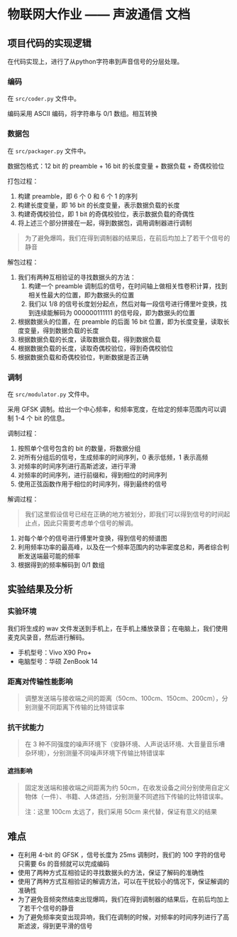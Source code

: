 # 物联网大作业 —— 声波通信 文档

## 项目代码的实现逻辑

在代码实现上，进行了从python字符串到声音信号的分层处理。

### 编码

在 `src/coder.py` 文件中。

编码采用 ASCII 编码，将字符串与 0/1 数组。相互转换

### 数据包

在 `src/packager.py` 文件中。

数据包格式：12 bit 的 preamble + 16 bit 的长度变量 + 数据负载 + 奇偶校验位

打包过程：

1. 构建 preamble，即 6 个 0 和 6 个 1 的序列
2. 构建长度变量，即 16 bit 的长度变量，表示数据负载的长度
3. 构建奇偶校验位，即 1 bit 的奇偶校验位，表示数据负载的奇偶性
4. 将上述三个部分拼接在一起，得到数据包，调用调制器进行调制

> 为了避免爆鸣，我们在得到调制器的结果后，在前后均加上了若干个信号的静音

解包过程：

1. 我们有两种互相验证的寻找数据头的方法：
   1. 构建一个 preamble 调制后的信号，在时间轴上做相关性卷积计算，找到相关性最大的位置，即为数据头的位置
   2. 我们以 1/8 的信号长度划分起点，然后对每一段信号进行傅里叶变换，找到连续能解码为 000000111111 的信号段，即为数据头的位置
2. 根据数据头的位置，在 preamble 的后面 16 bit 位置，即为长度变量，读取长度变量，得到数据负载的长度
3. 根据数据负载的长度，读取数据负载，得到数据负载
4. 根据数据负载的长度，读取奇偶校验位，得到奇偶校验位
5. 根据数据负载和奇偶校验位，判断数据是否正确


### 调制

在 `src/modulator.py` 文件中。

采用 GFSK 调制。给出一个中心频率，和频率宽度，在给定的频率范围内可以调制 1-4 个 bit 的信息。

调制过程：

1. 按照单个信号包含的 bit 的数量，将数据分组
2. 对所有分组后的信号，生成频率的时间序列，0 表示低频，1 表示高频
3. 对频率的时间序列进行高斯滤波，进行平滑
4. 对频率的时间序列，进行前缀和，得到相位的时间序列
5. 使用正弦函数作用于相位的时间序列，得到最终的信号

解调过程：

> 我们这里假设信号已经在正确的地方被划分，即我们可以得到信号的时间起止点，因此只需要考虑单个信号的解调。

1. 对每个单个的信号进行傅里叶变换，得到信号的频谱图
2. 利用频率功率的最高峰，以及在一个频率范围内的功率密度总和，两者综合判断发送端最可能的频率
3. 根据得到的频率解码到 0/1 数组


## 实验结果及分析

### 实验环境

我们将生成的 wav 文件发送到手机上，在手机上播放录音；在电脑上，我们使用麦克风录音，然后进行解码。

+ 手机型号：Vivo X90 Pro+
+ 电脑型号：华硕 ZenBook 14

### 距离对传输性能影响

> 调整发送端与接收端之间的距离（50cm、100cm、150cm、200cm），分别测量不同距离下传输的比特错误率

### 抗干扰能力

> 在 3 种不同强度的噪声环境下（安静环境、人声说话环境、大音量音乐嘈杂环境），分别测量不同噪声环境下传输比特错误率

#### 遮挡影响

> 固定发送端和接收端之间距离为约 50cm，在收发设备之间分别使用自定义物体（一件）、书籍、人体遮挡，分别测量不同遮挡下传输的比特错误率。
> 
> 注：这里 100cm 太远了，我们采用 50cm 来代替，保证有意义的结果


## 难点

+ 在利用 4-bit 的 GFSK ，信号长度为 25ms 调制时，我们的 100 字符的信号只需要 6s 的音频就可以完成编码
+ 使用了两种方式互相验证的寻找数据头的方法，保证了解码的准确性
+ 使用了两种方式互相验证的解调方法，可以在干扰较小的情况下，保证解调的准确性
+ 为了避免音频突然结束出现爆鸣，我们在得到调制器的结果后，在前后均加上了若干个信号的静音
+ 为了避免频率突变出现异响，我们在调制的时候，对频率的时间序列进行了高斯滤波，得到更平滑的信号
